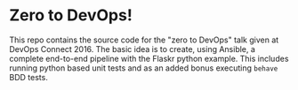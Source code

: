 # Zero to DevOps!

This repo contains the source code for the "zero to DevOps" talk given at DevOps Connect 2016. The basic idea is to create, using Ansible, a complete end-to-end pipeline with the Flaskr python example. This includes running python based unit tests and as an added bonus executing ```behave``` BDD tests.